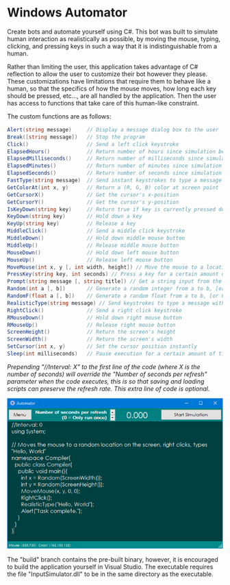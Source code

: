 # Windows Automator
Create bots and automate yourself using C#. This bot was built to simulate human interaction as realistically as possible, by moving the mouse, typing, clicking, and pressing keys in such a way that it is indistinguishable from a human.

Rather than limiting the user, this application takes advantage of C# reflection to allow the user to customize their bot however they please. These customizations have limitations that require them to behave like a human, so that the specifics of how the mouse moves, how long each key should be pressed, etc..., are all handled by the application. Then the user has access to functions that take care of this human-like constraint.

The custom functions are as follows:
```csharp
Alert(string message)     // Display a message dialog box to the user
Break([string message])   // Stop the program
Click()                   // Send a left click keystroke
ElapsedHours()            // Return number of hours since simulation began
ElapsedMilliseconds()     // Return number of milliseconds since simulation began
ElapsedMinutes()          // Return number of minutes since simulation began
ElapsedSeconds()          // Return number of seconds since simulation began
FastType(string message)  // Send instant keystrokes to type a message
GetColorAt(int x, y)      // Return a (R, G, B) color at screen point
GetCursorX()              // Get the cursor's x-position
GetCursorY()              // Get the cursor's y-position
IsKeyDown(string key)     // Return true if key is currently pressed down
KeyDown(string key)       // Hold down a key
KeyUp(string key)         // Release a key
MiddleClick()             // Send a middle click keystroke
MiddleDown()              // Hold down middle mouse button
MiddleUp()                // Release middle mouse button
MouseDown()               // Hold down left mouse button
MouseUp()                 // Release left mouse button
MoveMouse(int x, y [, int width, height]) // Move the mouse to a location (width and height add randomization)
PressKey(string key, int seconds) // Press a key for a certain amount of time
Prompt(string message [, string title]) // Get a string input from the user
Random(int a [, b])       // Generate a random integer from a to b, [or 0 to a]
RandomF(float a [, b])    // Generate a random float from a to b, [or 0 to a]
RealisticType(string message) // Send keystrokes to type a message with pauses
RightClick()              // Send a right click keystroke
RMouseDown()              // Hold down right mouse button
RMouseUp()                // Release right mouse button
ScreenHeight()            // Return the screen's height
ScreenWidth()             // Return the screen's width
SetCursor(int x, y)       // Set the cursor position instantly
Sleep(int milliseconds)   // Pause execution for a certain amount of time
```
*Prepending "//Interval: X" to the first line of the code (where X is the number of seconds) will override the "Number of seconds per refresh" parameter when the code executes, this is so that saving and loading scripts can preserve the refresh rate. This extra line of code is optional.*

![](/screenshots/1.png)

The "build" branch contains the pre-built binary, however, it is encouraged to build the application yourself in Visual Studio.
The executable requires the file "InputSimulator.dll" to be in the same directory as the executable.
